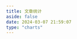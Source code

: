 ```yaml
---
title: 文章统计
aside: false
date: 2024-03-07 21:59:07
type: "charts"
---
```


<!-- 文章发布时间统计图 -->
<div id="posts-chart" data-start="2021-01" style="border-radius: 8px; height: 300px; padding: 10px;"></div>
<!-- 文章标签统计图 -->
<div id="tags-chart" data-length="10" style="border-radius: 8px; height: 300px; padding: 10px;"></div>
<!-- 文章分类统计图 -->
<div id="categories-chart" data-parent="false" style="border-radius: 8px; height: 300px; padding: 10px;"></div>
